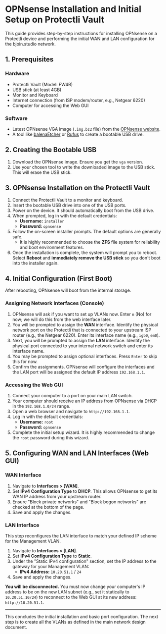 # OPNsense Installation and Initial Setup on Protectli Vault

This guide provides step-by-step instructions for installing OPNsense on a Protectli device and performing the initial WAN and LAN configuration for the bjoin.studio network.

## 1. Prerequisites

### Hardware
- Protectli Vault (Model: FW4B)
- USB stick (at least 4GB)
- Monitor and Keyboard
- Internet connection (from ISP modem/router, e.g., Netgear 6220)
- Computer for accessing the Web GUI

### Software
- Latest OPNsense VGA image (`.img.bz2` file) from the [OPNsense website](https://opnsense.org/download/).
- A tool like [balenaEtcher](https://www.balena.io/etcher/) or [Rufus](https://rufus.ie/) to create a bootable USB drive.

## 2. Creating the Bootable USB

1.  Download the OPNsense image. Ensure you get the `vga` version.
2.  Use your chosen tool to write the downloaded image to the USB stick. This will erase the USB stick.

## 3. OPNsense Installation on the Protectli Vault

1.  Connect the Protectli Vault to a monitor and keyboard.
2.  Insert the bootable USB drive into one of the USB ports.
3.  Power on the device. It should automatically boot from the USB drive.
4.  When prompted, log in with the default credentials:
    -   **Username:** `installer`
    -   **Password:** `opnsense`
5.  Follow the on-screen installer prompts. The default options are generally safe.
    -   It is highly recommended to choose the **ZFS** file system for reliability and boot environment features.
6.  Once the installation is complete, the system will prompt you to reboot. Select **Reboot** and **immediately remove the USB stick** so you don't boot into the installer again.

## 4. Initial Configuration (First Boot)

After rebooting, OPNsense will boot from the internal storage.

### Assigning Network Interfaces (Console)

1.  OPNsense will ask if you want to set up VLANs now. Enter `n` (No) for now; we will do this from the web interface later.
2.  You will be prompted to assign the **WAN** interface. Identify the physical network port on the Protectli that is connected to your upstream ISP router (e.g., the Netgear 6220). Enter its interface name (e.g., `igb0`, `em0`).
3.  Next, you will be prompted to assign the **LAN** interface. Identify the physical port connected to your internal network switch and enter its interface name.
4.  You may be prompted to assign optional interfaces. Press `Enter` to skip this for now.
5.  Confirm the assignments. OPNsense will configure the interfaces and the LAN port will be assigned the default IP address `192.168.1.1`.

### Accessing the Web GUI

1.  Connect your computer to a port on your main LAN switch.
2.  Your computer should receive an IP address from OPNsense via DHCP in the `192.168.1.0/24` range.
3.  Open a web browser and navigate to `http://192.168.1.1`.
4.  Log in with the default credentials:
    -   **Username:** `root`
    -   **Password:** `opnsense`
5.  Complete the initial setup wizard. It is highly recommended to change the `root` password during this wizard.

## 5. Configuring WAN and LAN Interfaces (Web GUI)

### WAN Interface

1.  Navigate to **Interfaces > [WAN]**.
2.  Set **IPv4 Configuration Type** to **DHCP**. This allows OPNsense to get its WAN IP address from your upstream router.
3.  Ensure "Block private networks" and "Block bogon networks" are checked at the bottom of the page.
4.  Save and apply the changes.

### LAN Interface

This step reconfigures the LAN interface to match your defined IP scheme for the Management VLAN.

1.  Navigate to **Interfaces > [LAN]**.
2.  Set **IPv4 Configuration Type** to **Static**.
3.  Under the "Static IPv4 configuration" section, set the IP address to the gateway for your Management VLAN:
    -   **IPv4 Address:** `10.20.51.1` / `24`
4.  Save and apply the changes.

**You will be disconnected.** You must now change your computer's IP address to be on the new LAN subnet (e.g., set it statically to `10.20.51.10/24`) to reconnect to the Web GUI at its new address: `http://10.20.51.1`.

---

This concludes the initial installation and basic port configuration. The next step is to create all the VLANs as defined in the main network design document.